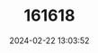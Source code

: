 ---
title: "161618"
category: "Hemitrygon laevigata"
draft: false
date: 2024-02-22 13:03:52
languages:
  English: ["Yantai Stingray"]
---